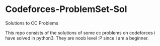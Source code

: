 # Codeforces-ProblemSet-Sol
Solutions to CC Problems

This repo consists of the solutions of some cc problems on codeforces i have solved in python3. They are noob level :P since i am a beginner.
